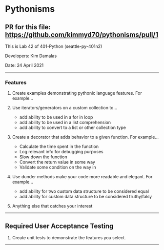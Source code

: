 # Pythonisms

## PR for this file: https://github.com/kimmyd70/pythonisms/pull/1

This is Lab 42 of 401-Python (seattle-py-401n2)

Developers: Kim Damalas

Date: 24 April 2021
____________________
### Features

1. Create examples demonstrating pythonic language features. For example…

2. Use iterators/generators on a custom collection to…
    - add ability to be used in a for in loop
    - add ability to be used in a list comprehension
    - add ability to convert to a list or other collection type

3. Create a decorator that adds behavior to a given function. For example…
    - Calculate the time spent in the function
    - Log relevant info for debugging purposes
    - Slow down the function
    - Convert the return value in some way
    - Validate some condition on the way in

4. Use dunder methods make your code more readable and elegant. For example…
    - add ability for two custom data structure to be considered equal
    - add ability for custom data structure to be considered truthy/falsy

5. Anything else that catches your interest
__________

## Required User Acceptance Testing

1. Create unit tests to demonstrate the features you select.

_________________

